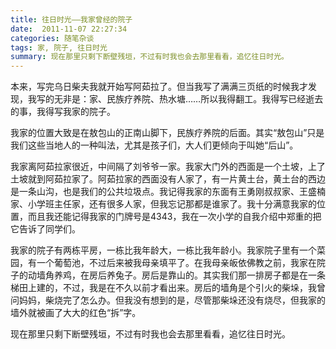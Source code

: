 ```yaml
---
title: 往日时光——我家曾经的院子
date:  2011-11-07 22:27:34
categories: 随笔杂谈
tags: 家, 院子, 往日时光
summary: 现在那里只剩下断壁残垣，不过有时我也会去那里看看，追忆往日时光。
---
```


本来，写完乌日柴夫我就开始写阿茹拉了。但当我写了满满三页纸的时候我才发现，我写的无非是：家、民族疗养院、热水塘……所以我得翻工。我得写已经逝去的事，我得写我家的院子。

我家的位置大致是在敖包山的正南山脚下，民族疗养院的后面。其实“敖包山”只是我们这些当地人的一种叫法，尤其是孩子们，大人们更倾向于叫她“后山”。

我家离阿茹拉家很近，中间隔了刘爷爷一家。我家大门外的西面是一个土坡，上了土坡就到阿茹拉家了。阿茹拉家的西面没有人家了，有一片黄土台，黄土台的西边是一条山沟，也是我们的公共垃圾点。我记得我家的东面有王勇刚叔叔家、王盛楠家、小学班主任家，还有很多人家，但我忘记那都是谁家了。我十分满意我家的位置，而且我还能记得我家的门牌号是4343，我在一次小学的自我介绍中郑重的把它告诉了同学们。

我家的院子有两栋平房，一栋比我年龄大，一栋比我年龄小。我家院子里有一个菜园，有一个葡萄池，不过后来被我母亲填平了。在我母亲皈依佛教之前，我家在院子的动墙角养鸡，在房后养兔子。房后是靠山的。其实我们那一排房子都是在一条梯田上建的，不过，我是在不久以前才看出来。房后的墙角是个引火的柴垛，我曾问妈妈，柴烧完了怎么办。但我没有想到的是，尽管那柴垛还没有烧尽，但我家的墙外就被画了大大的红色“拆”字。

现在那里只剩下断壁残垣，不过有时我也会去那里看看，追忆往日时光。